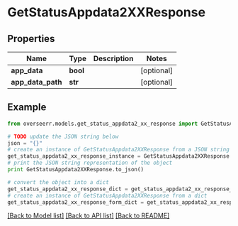 # GetStatusAppdata2XXResponse


## Properties

Name | Type | Description | Notes
------------ | ------------- | ------------- | -------------
**app_data** | **bool** |  | [optional] 
**app_data_path** | **str** |  | [optional] 

## Example

```python
from overseerr.models.get_status_appdata2_xx_response import GetStatusAppdata2XXResponse

# TODO update the JSON string below
json = "{}"
# create an instance of GetStatusAppdata2XXResponse from a JSON string
get_status_appdata2_xx_response_instance = GetStatusAppdata2XXResponse.from_json(json)
# print the JSON string representation of the object
print GetStatusAppdata2XXResponse.to_json()

# convert the object into a dict
get_status_appdata2_xx_response_dict = get_status_appdata2_xx_response_instance.to_dict()
# create an instance of GetStatusAppdata2XXResponse from a dict
get_status_appdata2_xx_response_form_dict = get_status_appdata2_xx_response.from_dict(get_status_appdata2_xx_response_dict)
```
[[Back to Model list]](../README.md#documentation-for-models) [[Back to API list]](../README.md#documentation-for-api-endpoints) [[Back to README]](../README.md)



